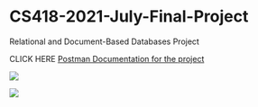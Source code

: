 # CS418-2021-July-Final-Project

<p>Relational and Document-Based Databases Project</p>
CLICK HERE
<a href="https://documenter.getpostman.com/view/16367283/Tzz4Qes9">Postman Documentation for the project</a>
<p><img src="https://miro.medium.com/max/600/1*NFTgwZ_TUmceZnSHCundBw.jpeg"></p>
<p><img src="https://msd.miu.edu/wp-content/uploads/msd-logo-6-420x75-1.png" align="center"></p>
